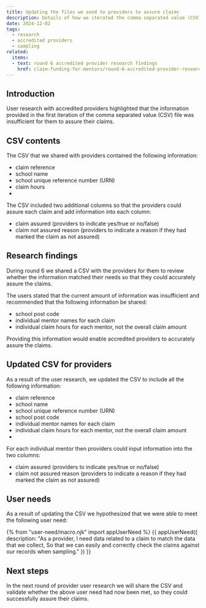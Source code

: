 ```yaml
---
title: Updating the files we send to providers to assure claims
description: Details of how we iterated the comma separated value (CSV) file for providers to match their needs
date: 2024-12-02
tags:
  - research
  - accredited providers
  - sampling
related:
  items:
  - text: round 6 accredited provider research findings
    href: claim-funding-for-mentors/round-6-accredited-provider-research-findings/
---
```


## Introduction

User research with accredited providers highlighted that the information provided in the first iteration of the comma separated value (CSV) file was insufficient for them to assure their claims.

## CSV contents

The CSV that we shared with providers contained the following information:

- claim reference
- school name
- school unique reference number (URN)
- claim hours
- 

The CSV included two additional columns so that the providers could assure each claim and add information into each column:

- claim assured (providers to indicate yes/true or no/false)
- claim not assured reason (providers to indicate a reason if they had marked the claim as not assured)

## Research findings

During round 6 we shared a CSV with the providers for them to review whether the information matched their needs so that they could accurately assure the claims.

The users stated that the current amount of information was insufficient and recommended that the following information be shared:

- school post code
- individual mentor names for each claim
- individual claim hours for each mentor, not the overall claim amount
  
Providing this information would enable accredited providers to accurately assure the claims.

## Updated CSV for providers

As a result of the user research, we updated the CSV to include all the following information:

- claim reference
- school name
- school unique reference number (URN)
- school post code
- individual mentor names for each claim
- individual claim hours for each mentor, not the overall claim amount
- 

For each individual mentor then providers could input information into the two columns:

- claim assured (providers to indicate yes/true or no/false)
- claim not assured reason (providers to indicate a reason if they had marked the claim as not assured)

## User needs

As a result of updating the CSV we hypothesized that we were able to meet the following user need:

{% from "user-need/macro.njk" import appUserNeed %}
{{ appUserNeed({
description: "As a provider,
I need data related to a claim to match the data that we collect,
So that we can easily and correctly check the claims against our records when sampling."
}) }}

## Next steps

In the next round of provider user research we will share the CSV and validate whether the above user
need had now been met, so they could successfully assure their claims.
